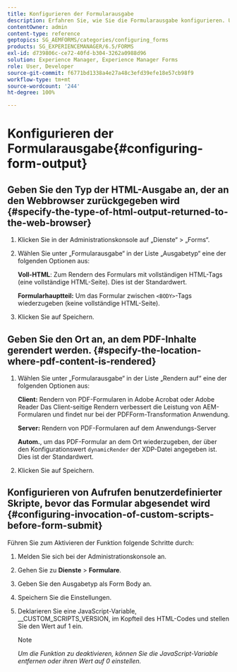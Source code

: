 ```yaml
---
title: Konfigurieren der Formularausgabe
description: Erfahren Sie, wie Sie die Formularausgabe konfigurieren. Um die Formularausgabe zu konfigurieren und die Funktion zu aktivieren, verwenden Sie die benutzerdefinierten Skripte vor der Formularübermittlung.
contentOwner: admin
content-type: reference
geptopics: SG_AEMFORMS/categories/configuring_forms
products: SG_EXPERIENCEMANAGER/6.5/FORMS
exl-id: d739806c-ce72-40fd-b304-3262a0988d96
solution: Experience Manager, Experience Manager Forms
role: User, Developer
source-git-commit: f6771bd1338a4e27a48c3efd39efe18e57cb98f9
workflow-type: tm+mt
source-wordcount: '244'
ht-degree: 100%

---
```


# Konfigurieren der Formularausgabe{#configuring-form-output}

## Geben Sie den Typ der HTML-Ausgabe an, der an den Webbrowser zurückgegeben wird {#specify-the-type-of-html-output-returned-to-the-web-browser}

1. Klicken Sie in der Administrationskonsole auf „Dienste“ > „Forms“.
1. Wählen Sie unter „Formularausgabe“ in der Liste „Ausgabetyp“ eine der folgenden Optionen aus:

   **Voll-HTML**: Zum Rendern des Formulars mit vollständigen HTML-Tags (eine vollständige HTML-Seite). Dies ist der Standardwert.

   **Formularhauptteil:** Um das Formular zwischen `<BODY>`-Tags wiederzugeben (keine vollständige HTML-Seite).

1. Klicken Sie auf Speichern.

## Geben Sie den Ort an, an dem PDF-Inhalte gerendert werden. {#specify-the-location-where-pdf-content-is-rendered}

1. Wählen Sie unter „Formularausgabe“ in der Liste „Rendern auf“ eine der folgenden Optionen aus:

   **Client:** Rendern von PDF-Formularen in Adobe Acrobat oder Adobe Reader Das Client-seitige Rendern verbessert die Leistung von AEM-Formularen und findet nur bei der PDFForm-Transformation Anwendung.

   **Server:** Rendern von PDF-Formularen auf dem Anwendungs-Server

   **Autom.**, um das PDF-Formular an dem Ort wiederzugeben, der über den Konfigurationswert `dynamicRender` der XDP-Datei angegeben ist. Dies ist der Standardwert.

1. Klicken Sie auf Speichern.

## Konfigurieren von Aufrufen benutzerdefinierter Skripte, bevor das Formular abgesendet wird {#configuring-invocation-of-custom-scripts-before-form-submit}

Führen Sie zum Aktivieren der Funktion folgende Schritte durch:

1. Melden Sie sich bei der Administrationskonsole an.
1. Gehen Sie zu **Dienste** > **Formulare**.
1. Geben Sie den Ausgabetyp als Form Body an.
1. Speichern Sie die Einstellungen.
1. Deklarieren Sie eine JavaScript-Variable, __CUSTOM_SCRIPTS_VERSION, im Kopfteil des HTML-Codes und stellen Sie den Wert auf 1 ein.

   >[!NOTE]
   >
   >*Um die Funktion zu deaktivieren, können Sie die JavaScript-Variable entfernen oder ihren Wert auf 0 einstellen.*
